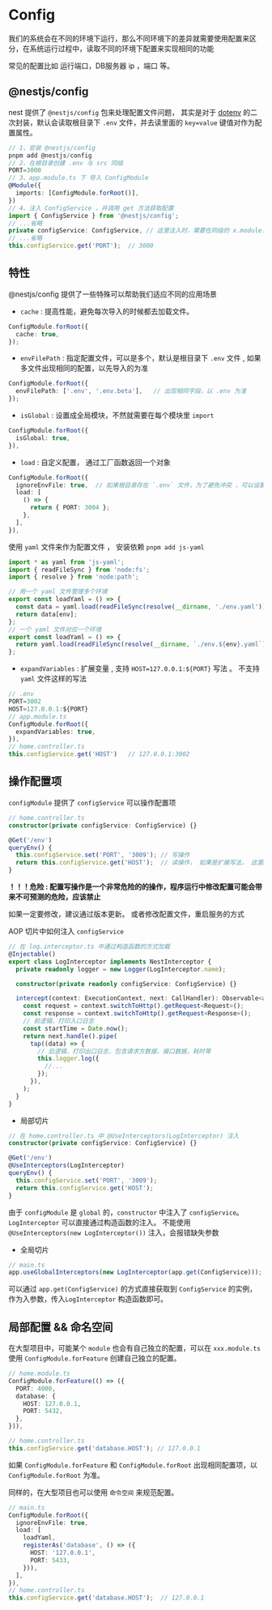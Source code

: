 # Config

我们的系统会在不同的环境下运行，那么不同环境下的差异就需要使用配置来区分，在系统运行过程中，读取不同的环境下配置来实现相同的功能

常见的配置比如 运行端口，DB服务器 ip ，端口 等。

## @nestjs/config

nest 提供了 `@nestjs/config` 包来处理配置文件问题， 其实是对于 [dotenv](https://github.com/motdotla/dotenv) 的二次封装，默认会读取根目录下 `.env` 文件，并去读里面的 `key=value` 键值对作为配置属性。

```ts
// 1、安装 @nestjs/config
pnpm add @nestjs/config
// 2、在根目录创建 .env 与 src 同级 
PORT=3000
// 3、app.module.ts 下 导入 ConfigModule
@Module({
  imports: [ConfigModule.forRoot()],
})
// 4、注入 ConfigService ，并调用 get 方法获取配置
import { ConfigService } from '@nestjs/config';
// ...省略
private configService: ConfigService, // 这里注入时，需要在同级的 x.module.ts 中 import
// ...省略
this.configService.get('PORT');  // 3000
```

## 特性

@nestjs/config 提供了一些特殊可以帮助我们适应不同的应用场景

- `cache` :  提高性能，避免每次导入的时候都去加载文件。

```ts
ConfigModule.forRoot({
  cache: true,
});
```

- `envFilePath` : 指定配置文件，可以是多个，默认是根目录下 `.env` 文件 , 如果多文件出现相同的配置，以先导入的为准

```ts
ConfigModule.forRoot({
  envFilePath: ['.env', '.env.beta'],   // 出现相同字段，以 .env 为准 
});
```

- `isGlobal` : 设置成全局模块，不然就需要在每个模块里 `import`

```ts
ConfigModule.forRoot({
  isGlobal: true,
}),
```

- `load` : 自定义配置， 通过工厂函数返回一个对象

```ts
ConfigModule.forRoot({
  ignoreEnvFile: true,  // 如果根目录存在 `.env` 文件，为了避免冲突 ，可以设置忽略
  load: [
    () => {
      return { PORT: 3004 };
    },
  ],
}),
```

使用 `yaml` 文件来作为配置文件 ， 安装依赖 `pnpm add js-yaml`

```ts
import * as yaml from 'js-yaml';
import { readFileSync } from 'node:fs';
import { resolve } from 'node:path';

// 用一个 yaml 文件管理多个环境
export const loadYaml = () => {
  const data = yaml.load(readFileSync(resolve(__dirname, './env.yaml')));
  return data[env];
};
// 一个 yaml 文件对应一个环境
export const loadYaml = () => {
  return yaml.load(readFileSync(resolve(__dirname, `./env.${env}.yaml`)));
};
```

- `expandVariables` : 扩展变量 , 支持 `HOST=127.0.0.1:${PORT}` 写法 。 不支持 `yaml` 文件这样的写法

```ts
// .env
PORT=3002
HOST=127.0.0.1:${PORT}
// app.module.ts
ConfigModule.forRoot({
  expandVariables: true,
}),
// home.controller.ts
this.configService.get('HOST')   // 127.0.0.1:3002
```

## 操作配置项

`configModule` 提供了 `configService` 可以操作配置项 

```ts
// home.controller.ts
constructor(private configService: ConfigService) {}

@Get('/env')
queryEnv() {
  this.configService.set('PORT', '3009'); // 写操作
  return this.configService.get('HOST');  // 读操作， 如果是扩展写法， 这里HOST 会同步更新为 127.0.0.1:3009
}
```

**！！！危险 : 配置写操作是一个非常危险的的操作，程序运行中修改配置可能会带来不可预测的危险，应该禁止**

如果一定要修改，建议通过版本更新。 或者修改配置文件，重启服务的方式

AOP 切片中如何注入 `configService`

```ts
// 在 log.interceptor.ts 中通过构造函数的方式加载
@Injectable()
export class LogInterceptor implements NestInterceptor {
  private readonly logger = new Logger(LogInterceptor.name);

  constructor(private readonly configService: ConfigService) {}

  intercept(context: ExecutionContext, next: CallHandler): Observable<any> {
    const request = context.switchToHttp().getRequest<Request>();
    const response = context.switchToHttp().getRequest<Response>();
    // 前逻辑，打印入口日志
    const startTime = Date.now();
    return next.handle().pipe(
      tap((data) => {
        // 后逻辑，打印出口日志，包含请求方数据，接口数据，耗时等
        this.logger.log({
          //...
        });
      }),
    );
  }
}
```

- 局部切片

```ts
// 在 home.controller.ts 中 @UseInterceptors(LogInterceptor) 注入
constructor(private configService: ConfigService) {}

@Get('/env')
@UseInterceptors(LogInterceptor)
queryEnv() {
  this.configService.set('PORT', '3009');
  return this.configService.get('HOST');
}
```

由于 `configModule` 是 `global` 的，`constructor` 中注入了 `configService`。 `LogInterceptor` 可以直接通过构造函数的注入。 不能使用 `@UseInterceptors(new LogInterceptor())` 注入，会报错缺失参数

- 全局切片

```ts
// main.ts
app.useGlobalInterceptors(new LogInterceptor(app.get(ConfigService)));
```

可以通过 `app.get(ConfigService)` 的方式直接获取到 `ConfigService` 的实例，作为入参数，传入`LogInterceptor` 构造函数即可。

## 局部配置 && 命名空间

在大型项目中，可能某个 `module` 也会有自己独立的配置，可以在 `xxx.module.ts` 使用 `ConfigModule.forFeature` 创建自己独立的配置。

```ts
// home.module.ts
ConfigModule.forFeature(() => ({
  PORT: 4000,
  database: {
    HOST: 127.0.0.1,
    PORT: 5432,
  },
})),

// home.controller.ts
this.configService.get('database.HOST'); // 127.0.0.1
```

如果 `ConfigModule.forFeature` 和 `ConfigModule.forRoot` 出现相同配置项，以 `ConfigModule.forRoot` 为准。

同样的，在大型项目也可以使用  `命令空间`  来规范配置。

```ts
// main.ts
ConfigModule.forRoot({
  ignoreEnvFile: true,
  load: [
    loadYaml,
    registerAs('database', () => ({
      HOST: '127.0.0.1',
      PORT: 5433,
    })),
  ],
}),
// home.controller.ts
this.configService.get('database.HOST');  // 127.0.0.1
```